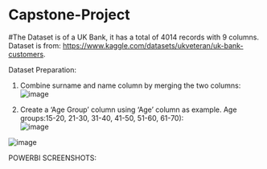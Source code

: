 # Capstone-Project

#The Dataset is of a UK Bank, it has a total of 4014 records with 9 columns. Dataset is from: https://www.kaggle.com/datasets/ukveteran/uk-bank-customers.

Dataset Preparation:
1)	Combine surname and name column by merging the two columns:
  ![image](https://github.com/SShamutha/Capstone-Project/assets/144893343/98c103f2-e68a-4b25-bdda-3b7691b2d4cf)


2)	Create a ‘Age Group’ column using ‘Age’ column as example. Age groups:15-20, 21-30, 31-40, 41-50, 51-60, 61-70):    
![image](https://github.com/SShamutha/Capstone-Project/assets/144893343/a6d1a964-87e8-464f-bd61-94182bb3c1d0)

![image](https://github.com/SShamutha/Capstone-Project/assets/144893343/173f4d87-1181-4b7c-886f-e3f85f296115)


POWERBI SCREENSHOTS:

